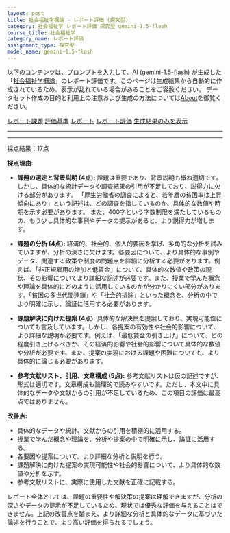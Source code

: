 ```yaml
---
layout: post
title: 社会福祉学概論 - レポート評価 (探究型)
category: 社会福祉学 レポート評価 探究型 gemini-1.5-flash
course_title: 社会福祉学
category_name: レポート評価
assignment_type: 探究型
model_name: gemini-1.5-flash
---
```


以下のコンテンツは、[プロンプト](https://github.com/takedatoshiyuki/synthetic_assignments/tree/main/generated/社会福祉学/gemini-1.5-flash/prompt_レポート評価-探究型.md)を入力して、AI (gemini-1.5-flash) が生成した「[社会福祉学概論](/contents/社会福祉学/)」のレポート評価です。このページは生成結果から自動的に作成されているため、表示が乱れている場合があることをご容赦ください。
データセット作成の目的と利用上の注意および生成の方法については[About](/About)を御覧ください。

[レポート課題](../レポート課題-探究型)
[評価基準](../評価基準-探究型)
[レポート](../レポート-探究型)
[レポート評価](../レポート評価-探究型)
[生成結果のみを表示](https://github.com/takedatoshiyuki/synthetic_assignments/tree/main/generated/社会福祉学/gemini-1.5-flash/レポート評価-探究型.md)
  

***
***
  
採点結果：17点

**採点理由:**

* **課題の選定と背景説明 (4点):** 課題は重要であり、背景説明も概ね適切です。しかし、具体的な統計データや調査結果の引用が不足しており、説得力に欠ける部分があります。  「厚生労働省の調査によると、若年層の貧困率は上昇傾向にあり」という記述は、どの調査を指しているのか、具体的な数値や時期を示す必要があります。  また、400字という字数制限を満たしているものの、もう少し具体的な事例やデータの提示があると、より説得力が増します。

* **課題の分析 (4点):** 経済的、社会的、個人的要因を挙げ、多角的な分析を試みていますが、分析の深さに欠けます。各要因について、より具体的な事例やデータ、関連する政策や制度の問題点を詳細に分析する必要があります。例えば、「非正規雇用の増加と低賃金」について、具体的な数値や政策の現状、その影響についてより詳細な記述が必要です。また、授業で学んだ概念や理論を具体的にどのように活用しているのかが分かりにくい部分があります。「貧困の多世代間連鎖」や「社会的排除」といった概念を、分析の中でより明確に示し、論証に活用する必要があります。

* **課題解決に向けた提案 (4点):** 具体的な解決策を提案しており、実現可能性についても言及しています。しかし、各提案の有効性や社会的影響について、より詳細な説明が必要です。例えば、「最低賃金の引き上げ」について、どの程度引き上げるべきか、その経済的影響や社会的影響について具体的な数値や分析が必要です。また、提案の実現における課題や困難についても、より具体的に論じる必要があります。

* **参考文献リスト、引用、文章構成 (5点):** 参考文献リストは仮の記述ですが、形式は適切です。文章構成も論理的で読みやすいです。ただし、本文中に具体的なデータや文献からの引用が不足しているため、この項目の評価は最高点ではありません。


**改善点:**

* 具体的なデータや統計、文献からの引用を積極的に活用する。
* 授業で学んだ概念や理論を、分析や提案の中で明確に示し、論証に活用する。
* 各要因や提案について、より詳細な分析と説明を行う。
* 課題解決に向けた提案の実現可能性や社会的影響について、より具体的な数値や分析を示す。
* 参考文献リストに、実際に使用した文献を正確に記載する。


レポート全体としては、課題の重要性や解決策の提案は理解できますが、分析の深さやデータの提示が不足しているため、現状では優秀な評価を与えることはできません。上記の改善点を踏まえ、より詳細な分析と具体的なデータに基づいた論述を行うことで、より高い評価を得られるでしょう。
